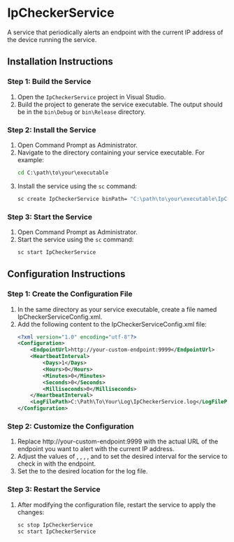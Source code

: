 # IpCheckerService
A service that periodically alerts an endpoint with the current IP address of the device running the service.

## Installation Instructions

### Step 1: Build the Service
1. Open the `IpCheckerService` project in Visual Studio.
2. Build the project to generate the service executable. The output should be in the `bin\Debug` or `bin\Release` directory.

### Step 2: Install the Service
1. Open Command Prompt as Administrator.
2. Navigate to the directory containing your service executable. For example:
   ```cmd
   cd C:\path\to\your\executable
   ```
3. Install the service using the `sc` command:
    ```cmd
    sc create IpCheckerService binPath= "C:\path\to\your\executable\IpCheckerService.exe"
    ```

### Step 3: Start the Service
1. Open Command Prompt as Administrator.
2. Start the service using the `sc` command:
    ```cmd
    sc start IpCheckerService
    ```

## Configuration Instructions

### Step 1: Create the Configuration File
1. In the same directory as your service executable, create a file named IpCheckerServiceConfig.xml.
2. Add the following content to the IpCheckerServiceConfig.xml file:
    ```xml
    <?xml version="1.0" encoding="utf-8"?>
    <Configuration>
        <EndpointUrl>http://your-custom-endpoint:9999</EndpointUrl>
        <HeartbeatInterval>
            <Days>1</Days>
            <Hours>0</Hours>
            <Minutes>0</Minutes>
            <Seconds>0</Seconds>
            <Milliseconds>0</Milliseconds>
        </HeartbeatInterval>
        <LogFilePath>C:\Path\To\Your\Log\IpCheckerService.log</LogFilePath>
    </Configuration>
    ```

### Step 2: Customize the Configuration
1. Replace http://your-custom-endpoint:9999 with the actual URL of the endpoint you want to alert with the current IP address.
2. Adjust the values of <Days>, <Hours>, <Minutes>, <Seconds>, and <Milliseconds> to set the desired interval for the service to check in with the endpoint.
3. Set the <LogFilePath> to the desired location for the log file.

### Step 3: Restart the Service
1. After modifying the configuration file, restart the service to apply the changes:
    ```cmd
    sc stop IpCheckerService
    sc start IpCheckerService
    ```

